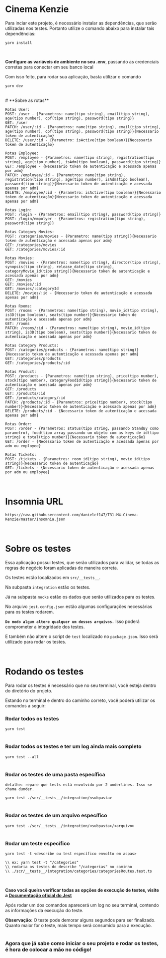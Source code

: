 # Cinema Kenzie

Para inciar este projeto, é necessário instalar as dependências, que serão utilizadas nos testes. Portanto utilize o comando abaixo para instalar tais dependências:

````
yarn install
````
<br>

**Configure as variáveis de ambiente no seu .env**, passando as credenciais corretas para conectar em seu banco local


Com isso feito, para rodar sua aplicação, basta utilizar o comando
````
yarn dev
````
<br> 
# **Sobre as rotas**


````
Rotas User:
POST: /user - {Parametros: name(tipo string), email(tipo string), age(tipo number), cpf(tipo string), password(tipo string)}
GET: /user
PATCH: /user/:id - {Parametros: name(tipo string), email(tipo string), age(tipo number), cpf(tipo string), password(tipo string)}{Necessario token de autenticação}
DELETE: /user/:id - {Parametro: isActive(tipo boolean)}{Necessario token de autenticação}
````
````
Rotas Employee:
POST: /employee - {Parametros: name(tipo string), registration(tipo string), age(tipo number), isAdm(tipo boolean), password(tipo string)}
GET: /employee - {Necessario token de autenticação e acessada apenas por adm}
PATCH: /employee/:id - {Parametros: name(tipo string), registration(tipo string), age(tipo number), isAdm(tipo boolean), password(tipo string)}{Necessario token de autenticação e acessada apenas por adm}
DELETE: /employee/:id - {Parametro: isActive(tipo boolean)}{Necessario token de autenticação}{Necessario token de autenticação e acessada apenas por adm}
````
````
Rotas Login:
POST: /login - {Parametros: email(tipo string), password(tipo string)}
POST: /login/empolyer - {Parametros: registration(tipo string), password(tipo string)}
````
````
Rotas Category Movies:
POST: /categories/movies - {Parametro: name(tipo string)}{Necessario token de autenticação e acessada apenas por adm}
GET: /categories/movies
GET: /categories/movies/:id
````
````
Rotas Movies:
POST: /movies - {Parametros: name(tipo string), director(tipo string), synopsis(tipo string), release_date(tipo string), categoryMovie_id(tipo string)}{Necessario token de autenticação e acessada apenas por adm}
GET: /movies
GET: /movies/:id 
GET: /movies/:categoryId
DELETE: /movies/:id - {Necessario token de autenticação e acessada apenas por adm}
````
````
Rotas Rooms:
POST: /rooms - {Parametros: name(tipo string), movie_id(tipo string), is3D(tipo boolean), seats(tipo number)}{Necessario token de autenticação e acessada apenas por adm}
GET: /rooms 
PATCH: /rooms/:id - {Parametros: name(tipo string), movie_id(tipo string), is3D(tipo boolean), seats(tipo number)}{Necessario token de autenticação e acessada apenas por adm}
````
````
Rotas Category Products:
POST: /categories/products - {Parametros: name(tipo string)}{Necessario token de autenticação e acessada apenas por adm}
GET: /categories/products
GET: /categories/products/:id
````
````
Rotas Product:
POST: /products - {Parametros: name(tipo string), price(tipo number), stock(tipo number), categoryFoodId(tipo string)}{Necessario token de autenticação e acessada apenas por adm}
GET: /products
GET: /products/:id
GET: /products/category/:id
PATCH: /products/:id - {Parametros: price(tipo number), stock(tipo number)}{Necessario token de autenticação e acessada apenas por adm}
DELETE: /products/:id - {Necessario token de autenticação e acessada apenas por adm}
````
````
Rotas Order:
POST: /order - {Parametros: status(tipo string, passando StandBy como parametro), food(tipo array passando um objeto com as keys de id(tipo string) e total(tipo number)}{Necessario token de autenticação}
GET: /order - {Necessario token de autenticação e acessada apenas por adm ou employee}
````
````
Rotas Tickets:
POST: /tickets - {Parametros: room_id(tipo string), movie_id(tipo string)}{Necessario token de autenticação}
GET: /tickets - {Necessario token de autenticação e acessada apenas por adm ou employee}
````
<br>

# **Insomnia URL**

````
https://raw.githubusercontent.com/danielcf147/T31-M4-Cinema-Kenzie/master/Insomnia.json
````

<br>

# **Sobre os testes**

Essa aplicação possui testes, que serão utilizados para validar, se todas as regras de negócio foram aplicadas de maneira correta.

Os testes estão localizados em `src/__tests__`.

Na subpasta `integration` estão os testes.

Já na subpasta `mocks` estão os dados que serão utilizados para os testes.

No arquivo `jest.config.json` estão algumas configurações necessárias para os testes rodarem.

**`De modo algum altere qualquer um desses arquivos.`** Isso poderá comprometer a integridade dos testes.

E também não altere o script de `test` localizado no `package.json`. Isso será utilizado para rodar os testes.

<br>


# **Rodando os testes** 

Para rodar os testes é necessário que no seu terminal, você esteja dentro do diretório do projeto.

Estando no terminal e dentro do caminho correto, você poderá utilizar os comandos a seguir:

### Rodar todos os testes
````
yarn test
````
#
### Rodar todos os testes e ter um log ainda mais completo
````
yarn test --all
````
#

### Rodar os testes de uma pasta específica
`detalhe: repare que tests está envolvido por 2 underlines. Isso se chama dunder.`
````
yarn test ./scr/__tests__/integration/<subpasta>
````
#
### Rodar os testes de um arquivo específico
````
yarn test ./scr/__tests__/integration/<subpasta>/<arquivo>
````
#
### Rodar um teste específico
````
yarn test -t <describe ou test específico envolto em aspas>
````
````
\\ ex: yarn test -t "/categories"
\\ rodaria os testes do describe "/categorias" no caminho
\\ ./scr/__tests__/integration/categories/categoriesRoutes.test.ts
````

<br>


**Caso você queira verificar todas as opções de execução de testes, visite a [Documentação oficial do Jest](https://jestjs.io/docs/cli)**

Após rodar um dos comandos aparecerá um log no seu terminal, contendo as informações da execução do teste.

**Observação:** O teste pode demorar alguns segundos para ser finalizado. Quanto maior for o teste, mais tempo será consumido para a execução.

#



### Agora que já sabe como iniciar o seu projeto e rodar os testes, é hora de colocar a mão no código!
